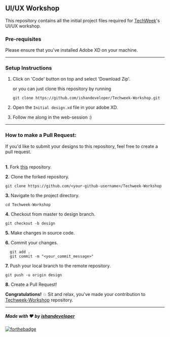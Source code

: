 ## UI/UX Workshop

This repository contains all the initial project files required for [TechWeek](https://techweek.web.app)'s UI/UX workshop.


### Pre-requisites
Please ensure that you've installed Adobe XD on your machine.

<hr>

### Setup Instructions

1. Click on 'Code' button on top and select 'Download Zip'.

    or you can just clone this repository by running 

    `
    git clone https://github.com/ishandeveloper/Techweek-Workshop.git
    `
2.  Open the `Initial design.xd` file in your adobe XD. 

3. Follow me along in the web-session :)  

<hr>


### How to make a Pull Request:  
If you'd like to submit your designs to this repository, feel free to create a pull request.  
<br>

**1.** Fork [this](https://github.com/ishandeveloper/Techweek-Workshop) repository.

**2.** Clone the forked repository.

```terminal
git clone https://github.com/<your-github-username>/Techweek-Workshop
```

**3.** Navigate to the project directory.

```terminal
cd Techweek-Workshop
```

**4.** Checkout from master to design branch.

```terminal
git checkout -b design
```
**5.** Make changes in source code.

**6.** Commit your changes.

```terminal
  git add .
  git commit -m "<your_commit_message>"
```

**7.** Push your local branch to the remote repository.

```terminal
git push -u origin design
```

**8.** Create a Pull Request!

**Congratulations!**  💥 Sit and relax, you've made your contribution to [Techweek-Workshop](https://github.com/ishandeveloper/Techweek-Workshop) repository.

<hr>

##### Made with ♥ by <a href="https://github.com/ishandeveloper">ishandeveloper</a>


[![forthebadge](https://forthebadge.com/images/badges/built-with-love.svg)](https://github.com/ishandeveloper)
